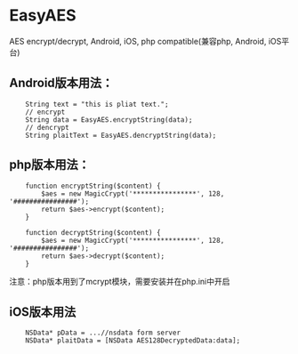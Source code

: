 # EasyAES
AES encrypt/decrypt, Android, iOS, php compatible(兼容php, Android, iOS平台) 


## Android版本用法：
		String text = "this is pliat text.";
		// encrypt
		String data = EasyAES.encryptString(data);
		// dencrypt
		String plaitText = EasyAES.dencryptString(data);


## php版本用法：
		function encryptString($content) {
			$aes = new MagicCrypt('****************', 128, '################');
			return $aes->encrypt($content);
		}
 
		function decryptString($content) {
			$aes = new MagicCrypt('****************', 128, '################');
			return $aes->decrypt($content);
		}
注意：php版本用到了mcrypt模块，需要安装并在php.ini中开启


## iOS版本用法
		NSData* pData = ...//nsdata form server
		NSData* plaitData = [NSData AES128DecryptedData:data];